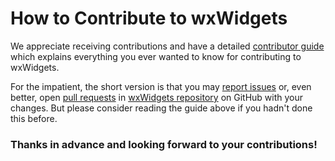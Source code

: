 # How to Contribute to wxWidgets

We appreciate receiving contributions and have a detailed
[contributor guide](https://www.wxwidgets.org/develop/how-to-contribute/)
which explains everything you ever wanted to know for contributing to
wxWidgets.

For the impatient, the short version is that you may [report issues][1] or,
even better, open [pull requests][2] in [wxWidgets repository][3] on GitHub
with your changes. But please consider reading the guide above if you hadn't
done this before.

[1]: https://github.com/wxWidgets/wxWidgets/issues/new
[2]: https://help.github.com/articles/about-pull-requests/
[3]: https://github.com/wxWidgets/wxWidgets/

### Thanks in advance and looking forward to your contributions!
